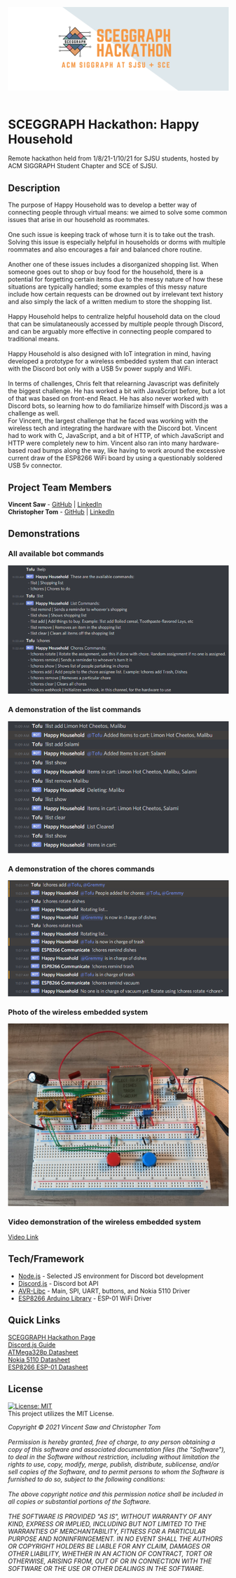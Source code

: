![](media/sceggraph_hackathon_logo.png) <br/>
<br/>
# SCEGGRAPH Hackathon: Happy Household
Remote hackathon held from 1/8/21-1/10/21 for SJSU students, hosted by ACM SIGGRAPH Student Chapter and SCE of SJSU.<br/>
## Description
The purpose of Happy Household was to develop a better way of connecting people through virtual means: we aimed to solve some common issues that arise in our household as roommates.<br/>
<br/>
One such issue is keeping track of whose turn it is to take out the trash. Solving this issue is especially helpful in households or dorms with multiple roommates and also encourages a fair and balanced chore routine.<br/>
<br/>
Another one of these issues includes a disorganized shopping list. When someone goes out to shop or buy food for the household, there is a potential for forgetting certain items due to the messy nature of how these 
situations are typically handled; some examples of this messy nature include how certain requests can be drowned out by irrelevant text history and also simply the lack of a written medium to store the shopping list.<br/>
<br/>
Happy Household helps to centralize helpful household data on the cloud that can be simulataneously accessed by multiple people through Discord, and can be arguably more effective in connecting people compared to traditional means.<br/>
<br/>
Happy Household is also designed with IoT integration in mind, having developed a prototype for a wireless embedded system that can interact with the Discord bot only with a USB 5v power supply and WiFi.<br/>
<br/>
In terms of challenges, Chris felt that relearning Javascript was definitely the biggest challenge. He has worked a bit with JavaScript before, but a lot of that was based on front-end React. He has also never worked with Discord bots, 
so learning how to do familiarize himself with Discord.js was a challenge as well.<br/>
For Vincent, the largest challenge that he faced was working with the wireless tech and integrating the hardware with the Discord bot. Vincent had to work with C, JavaScript, and a bit of HTTP, of which JavaScript and HTTP were completely 
new to him. Vincent also ran into many hardware-based road bumps along the way, like having to work around the excessive current draw of the ESP8266 WiFi board by using a questionably soldered USB 5v connector.<br/>
## Project Team Members
**Vincent Saw** - [GitHub](https://github.com/vsawce) | [LinkedIn](https://www.linkedin.com/in/vincent-saw-810361162/)<br/>
**Christopher Tom** - [GitHub](https://github.com/Christopher-Tom) | [LinkedIn](https://www.linkedin.com/in/christopher-tom/)<br/>
## Demonstrations
### All available bot commands
![](media/bot_available_commands.png)<br/>
### A demonstration of the list commands
![](media/bot_list_demo.png)<br/>
### A demonstration of the chores commands
![](media/bot_chores_demo.png)<br/>
### Photo of the wireless embedded system
![](media/avr_es_photo.png)<br/>
### Video demonstration of the wireless embedded system
[Video Link](https://youtu.be/6kOp-Onfdww)<br/>
## Tech/Framework
* [Node.js](https://nodejs.org/en/) - Selected JS environment for Discord bot development  
* [Discord.js](https://discord.js.org/#/) - Discord bot API  
* [AVR-Libc](https://www.nongnu.org/avr-libc/) - Main, SPI, UART, buttons, and Nokia 5110 Driver  
* [ESP8266 Arduino Library](https://github.com/esp8266/Arduino#installing-with-boards-manager) - ESP-01 WiFi Driver  

## Quick Links
[SCEGGRAPH Hackathon Page](https://sceggraph.devpost.com/)<br/>
[Discord.js Guide](https://discordjs.guide/)<br/>
[ATMega328p Datasheet](http://ww1.microchip.com/downloads/en/DeviceDoc/Atmel-7810-Automotive-Microcontrollers-ATmega328P_Datasheet.pdf)<br/>
[Nokia 5110 Datasheet](https://www.sparkfun.com/datasheets/LCD/Monochrome/Nokia5110.pdf)<br/>
[ESP8266 ESP-01 Datasheet](http://www.microchip.ua/wireless/esp01.pdf)<br/>
## License
[![License: MIT](https://img.shields.io/badge/License-MIT-yellow.svg)](https://opensource.org/licenses/MIT)<br/>
This project utilizes the MIT License.<br/>

*Copyright © 2021 Vincent Saw and Christopher Tom*<br/>
<br/>
*Permission is hereby granted, free of charge, to any person obtaining a copy of this software and associated documentation files (the "Software"),
to deal in the Software without restriction, including without limitation the rights to use, copy, modify, merge, publish, distribute, sublicense,
and/or sell copies of the Software, and to permit persons to whom the Software is furnished to do so, subject to the following conditions:*<br/>
<br/>
*The above copyright notice and this permission notice shall be included in all copies or substantial portions of the Software.*<br/>
<br/>
*THE SOFTWARE IS PROVIDED "AS IS", WITHOUT WARRANTY OF ANY KIND, EXPRESS OR IMPLIED, INCLUDING BUT NOT LIMITED TO THE WARRANTIES OF MERCHANTABILITY,
FITNESS FOR A PARTICULAR PURPOSE AND NONINFRINGEMENT. IN NO EVENT SHALL THE AUTHORS OR COPYRIGHT HOLDERS BE LIABLE FOR ANY CLAIM, DAMAGES OR OTHER
LIABILITY, WHETHER IN AN ACTION OF CONTRACT, TORT OR OTHERWISE, ARISING FROM, OUT OF OR IN CONNECTION WITH THE SOFTWARE OR THE USE OR OTHER DEALINGS 
IN THE SOFTWARE.*<br/>
